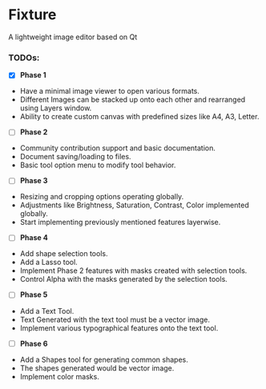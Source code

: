 # Fixture

A lightweight image editor based on Qt

### TODOs:

- [X] **Phase 1**


- Have a minimal image viewer to open various formats.
- Different Images can be stacked up onto each other and rearranged using Layers window.
- Ability to create custom canvas with predefined sizes like A4, A3, Letter. 



- [ ] **Phase 2**


- Community contribution support and basic documentation.
- Document saving/loading to files.
- Basic tool option menu to modify tool behavior.




- [ ] **Phase 3**



- Resizing and cropping options operating globally.
- Adjustments like Brightness, Saturation, Contrast, Color implemented globally.
- Start implementing previously mentioned features layerwise.




- [ ] **Phase 4**



- Add shape selection tools.
- Add a Lasso tool.
- Implement Phase 2 features with masks created with selection tools.
- Control Alpha with the masks generated by the selection tools.




- [ ] **Phase 5**



- Add a Text Tool.
- Text Generated with the text tool must be a vector image.
- Implement various typographical features onto the text tool. 




- [ ] **Phase 6**



- Add a Shapes tool for generating common shapes.
- The shapes generated would be vector image.
- Implement color masks.
